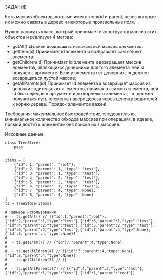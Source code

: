 ЗАДАНИЕ

Есть массив объектов, которые имеют поля id и parent, через которые их можно связать в дерево и некоторые произвольные поля.

Нужно написать класс, который принимает в конструктор массив этих объектов и реализует 4 метода:
- getAll() Должен возвращать изначальный массив элементов.
- getItem(id) Принимает id элемента и возвращает сам объект элемента;
- getChildren(id) Принимает id элемента и возвращает массив элементов, являющихся дочерними для того элемента,
 чей id получен в аргументе. Если у элемента нет дочерних, то должен возвращаться пустой массив;
- getAllParents(id) Принимает id элемента и возвращает массив из цепочки родительских элементов,
 начиная от самого элемента, чей id был передан в аргументе и до корневого элемента,
 т.е. должен получиться путь элемента наверх дерева через цепочку родителей к корню дерева. Порядок элементов важен!

Требования: максимальное быстродействие, следовательно, минимальное количество обходов массива при операциях,
 в идеале, прямой доступ к элементам без поиска их в массиве.

Исходные данные:
```commandline
class TreeStore:
    pass


items = [
    {"id": 1, "parent": "root"},
    {"id": 2, "parent": 1, "type": "test"},
    {"id": 3, "parent": 1, "type": "test"},
    {"id": 4, "parent": 2, "type": "test"},
    {"id": 5, "parent": 2, "type": "test"},
    {"id": 6, "parent": 2, "type": "test"},
    {"id": 7, "parent": 4, "type": None},
    {"id": 8, "parent": 4, "type": None}
]
ts = TreeStore(items)

# Примеры использования:
#  - ts.getAll() // [{"id":1,"parent":"root"},{"id":2,"parent":1,"type":"test"},{"id":3,"parent":1,"type":"test"},{"id":4,"parent":2,"type":"test"},{"id":5,"parent":2,"type":"test"},{"id":6,"parent":2,"type":"test"},{"id":7,"parent":4,"type":None},{"id":8,"parent":4,"type":None}]
#
#  - ts.getItem(7) // {"id":7,"parent":4,"type":None}
#
#  - ts.getChildren(4) // [{"id":7,"parent":4,"type":None},{"id":8,"parent":4,"type":None}]
#  - ts.getChildren(5) // []
#
#  - ts.getAllParents(7) // [{"id":4,"parent":2,"type":"test"},{"id":2,"parent":1,"type":"test"},{"id":1,"parent":"root"}]
```
